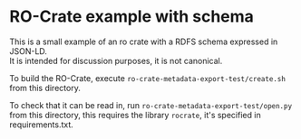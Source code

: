 # RO-Crate example with schema

This is a small example of an ro crate with a RDFS schema expressed in JSON-LD.  
It is intended for discussion purposes, it is not canonical.

To build the RO-Crate, execute `ro-crate-metadata-export-test/create.sh` from this directory.

To check that it can be read in, run `ro-crate-metadata-export-test/open.py` from this directory,
this requires the library `rocrate`, it's specified
in requirements.txt.

